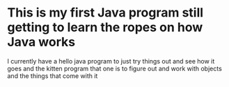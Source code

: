 # This is my first Java program still getting to learn the ropes on how Java works
I currently have a hello java program to just try things out and see how it goes and the kitten program that one is to figure out and work with objects and the things that come with it

